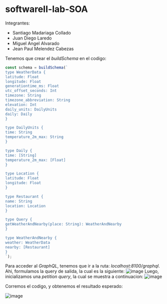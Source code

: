 # softwareII-lab-SOA

Integrantes:

+ Santiago Madariaga Collado
+ Juan Diego Laredo
+ Miguel Angel Alvarado
+ Jean Paul Melendez Cabezas

Tenemos que crear el *buildSchema* en el codigo:
```javascript
const schema = buildSchema(`
type WeatherData {
latitude: Float
longitude: Float
generationtime_ms: Float
utc_offset_seconds: Int
timezone: String
timezone_abbreviation: String
elevation: Int
daily_units: DailyUnits
daily: Daily
}

type DailyUnits {
time: String
temperature_2m_max: String
}

type Daily {
time: [String]
temperature_2m_max: [Float]
}

type Location {
latitude: Float
longitude: Float
}

type Restaurant {
name: String
location: Location
}

type Query {
getWeatherAndNearby(place: String): WeatherAndNearby
}

type WeatherAndNearby {
weather: WeatherData
nearby: [Restaurant]
}
`);
```

Para acceder al *GraphQL*, tenemos que ir a la ruta: *localhost:8100/graphql*.
Ahi, formulamos la query de salida, la cual es la siguiente:
![image](https://github.com/DarKNeSsJuaN25/SOA-GraphQL/assets/68095284/83191236-21f1-46ec-9dc5-d030af6492a9)
Luego, inicializamos una *petition query*, la cual se muestra a continuacion:
![image](https://github.com/DarKNeSsJuaN25/SOA-GraphQL/assets/68095284/5e4207a1-0c8d-4415-8b31-aabe8fcfead8)

Corremos el codigo, y obtenemos el resultado esperado:

![image](https://github.com/DarKNeSsJuaN25/SOA-GraphQL/assets/68095284/bee50164-ec84-4e00-be24-b4b6040e216f)

